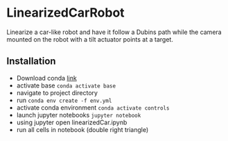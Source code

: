 # LinearizedCarRobot
Linearize a car-like robot and have it follow a Dubins path while the camera mounted on the robot with a tilt actuator points at a target.
## Installation
- Download conda [link](https://conda.io)
- activate base ```conda activate base```
- navigate to project directory
- run ```conda env create -f env.yml```
- activate conda environment ```conda activate controls```
- launch jupyter notebooks ```jupyter notebook```
- using jupyter open linearizedCar.ipynb
- run all cells in notebook (double right triangle)